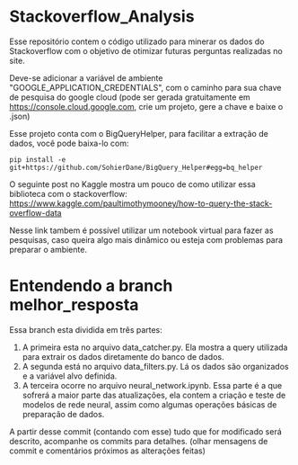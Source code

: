 # Stackoverflow_Analysis

Esse repositório contem o código utilizado para minerar os dados do Stackoverflow com o objetivo de otimizar futuras perguntas realizadas no site.

Deve-se adicionar a variável de ambiente "GOOGLE_APPLICATION_CREDENTIALS", com o caminho para sua chave de pesquisa do google cloud (pode ser gerada gratuitamente em https://console.cloud.google.com, crie um projeto, gere a chave e baixe o .json)

Esse projeto conta com o BigQueryHelper, para facilitar a extração de dados, você pode baixa-lo com:

`pip install -e git+https://github.com/SohierDane/BigQuery_Helper#egg=bq_helper`


O seguinte post no Kaggle mostra um pouco de como utilizar essa biblioteca com o stackoverflow: https://www.kaggle.com/paultimothymooney/how-to-query-the-stack-overflow-data

Nesse link tambem é possível utilizar um notebook virtual para fazer as pesquisas, caso queira algo mais dinâmico ou esteja com problemas para preparar o ambiente.

# Entendendo a branch melhor_resposta

Essa branch esta dividida em três partes:

1. A primeira esta no arquivo data_catcher.py. Ela mostra a query utilizada para extrair os dados diretamente do banco de dados.
2. A segunda está no arquivo data_filters.py. Lá os dados são organizados e a variável alvo definida.
3. A terceira ocorre no arquivo neural_network.ipynb. Essa parte é a que sofrerá a maior parte das atualizações, ela contem a criação e teste de modelos de rede neural, assim como algumas operações básicas de preparação de dados.

A partir desse commit (contando com esse) tudo que for modificado será descrito, acompanhe os commits para detalhes. (olhar mensagens de commit e comentários próximos as alterações feitas)